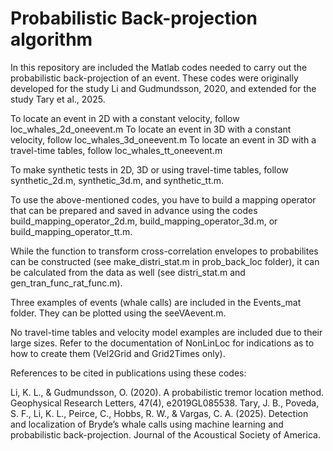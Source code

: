 # Probabilistic Back-projection algorithm 

In this repository are included the Matlab codes needed to carry out the probabilistic back-projection of an event. These codes were originally developed for the study Li and Gudmundsson, 2020, and extended for the study Tary et al., 2025. 

To locate an event in 2D with a constant velocity, follow loc_whales_2d_oneevent.m
To locate an event in 3D with a constant velocity, follow loc_whales_3d_oneevent.m
To locate an event in 3D with a travel-time tables, follow loc_whales_tt_oneevent.m

To make synthetic tests in 2D, 3D or using travel-time tables, follow synthetic_2d.m, synthetic_3d.m, and synthetic_tt.m.

To use the above-mentioned codes, you have to build a mapping operator that can be prepared and saved in advance using the codes build_mapping_operator_2d.m, build_mapping_operator_3d.m, or build_mapping_operator_tt.m.

While the function to transform cross-correlation envelopes to probabilites can be constructed (see make_distri_stat.m in prob_back_loc folder), it can be calculated from the data as well (see distri_stat.m and gen_tran_func_rat_func.m).

Three examples of events (whale calls) are included in the Events_mat folder. They can be plotted using the seeVAevent.m.

No travel-time tables and velocity model examples are included due to their large sizes. Refer to the documentation of NonLinLoc for indications as to how to create them (Vel2Grid and Grid2Times only).

References to be cited in publications using these codes:

Li, K. L., & Gudmundsson, O. (2020). A probabilistic tremor location method. Geophysical Research Letters, 47(4), e2019GL085538.
Tary, J. B., Poveda, S. F., Li, K. L., Peirce, C., Hobbs, R. W., & Vargas, C. A. (2025). Detection and localization of Bryde’s whale calls using machine learning and probabilistic back-projection. Journal of the Acoustical Society of America.
